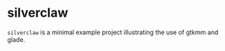 silverclaw
=============

`silverclaw` is a minimal example project illustrating the use of gtkmm and glade.
